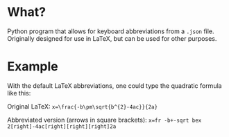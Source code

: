 # What?
Python program that allows for keyboard abbreviations from a `.json` file.
Originally designed for use in LaTeX, but can be used for other purposes.

# Example
With the default LaTeX abbreviations, one could type the quadratic formula like this:

Original LaTeX: `x=\frac{-b\pm\sqrt{b^{2}-4ac}}{2a}`

Abbreviated version (arrows in square brackets): `x=fr -b+-sqrt bex 2[right]-4ac[right][right][right]2a`
